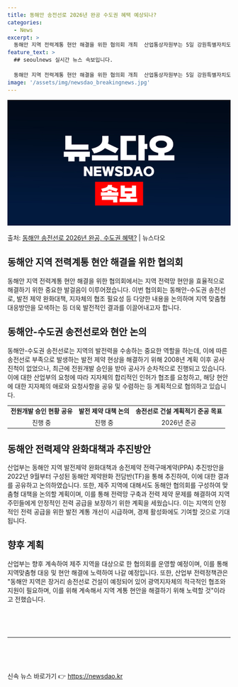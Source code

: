 ```yaml
---
title: 동해안 송전선로 2026년 완공 수도권 혜택 예상되나?
categories:
  - News
excerpt: >
  동해안 지역 전력계통 현안 해결을 위한 협의회 개최  산업통상자원부는 5일 강원특별자치도, 경상북도, 한국전…
feature_text: >
  ## seoulnews 실시간 뉴스 속보입니다.

  동해안 지역 전력계통 현안 해결을 위한 협의회 개최  산업통상자원부는 5일 강원특별자치도, 경상북도, 한국전…
image: '/assets/img/newsdao_breakingnews.jpg'
---
```


![뉴스다오 속보](/assets/img/newsdao_breakingnews.jpg)

<p>출처: <a href="https://newsdao.kr/4635" rel="dofollow">동해안 송전선로 2026년 완공, 수도권 혜택?</a> | 뉴스다오</p>

<h2 data-ke-size="size26">동해안 지역 전력계통 현안 해결을 위한 협의회</h2>
<p data-ke-size="size16">동해안 지역 전력계통 현안 해결을 위한 협의회에서는 지역 전력망 현안을 효율적으로 해결하기 위한 중요한 발걸음이 이루어졌습니다. 이번 협의회는 동해안-수도권 송전선로, 발전 제약 완화대책, 지자체의 협조 필요성 등 다양한 내용을 논의하며 지역 맞춤형 대응방안을 모색하는 등 더욱 발전적인 결과를 이끌어내고자 합니다.</p>

<h2 data-ke-size="size26">동해안-수도권 송전선로와 현안 논의</h2>
<p data-ke-size="size16">동해안-수도권 송전선로는 지역의 발전력을 수송하는 중요한 역할을 하는데, 이에 따른 송전선로 부족으로 발생하는 발전 제약 현상을 해결하기 위해 2008년 계획 이후 공사 진척이 없었으나, 최근에 전원개발 승인을 받아 공사가 순차적으로 진행되고 있습니다. 이에 대한 산업부의 요청에 따라 지자체의 합리적인 인허가 협조를 요청하고, 해당 현안에 대한 지자체의 애로와 요청사항을 공유 및 수렴하는 등 계획적으로 협의하고 있습니다.</p>
<table>
	<tr>
		<td style="text-align: center; height: 17px;"><b>전원개발 승인 현황 공유</b></td>
		<td style="text-align: center; height: 17px;"><b>발전 제약 대책 논의</b></td>
		<td style="text-align: center; height: 17px;"><b>송전선로 건설 계획적기 준공 목표</b></td>
	</tr>
	<tr>
		<td style="text-align: center;">진행 중</td>
		<td style="text-align: center;">진행 중</td>
		<td style="text-align: center;">2026년 준공</td>
	</tr>
</table>

<h2 data-ke-size="size26">동해안 전력제약 완화대책과 추진방안</h2>
<p data-ke-size="size16">산업부는 동해안 지역 발전제약 완화대책과 송전제약 전력구매계약(PPA) 추진방안을 2022년 9월부터 구성된 동해안 제약완화 전담반(TF)을 통해 추진하여, 이에 대한 결과를 공유하고 논의하였습니다. 또한, 제주 지역에 대해서도 동해안 협의회를 구성하여 맞춤형 대책을 논의할 계획이며, 이를 통해 전력망 구축과 전력 제약 문제를 해결하여 지역 주민들에게 안정적인 전력 공급을 보장하기 위한 계획을 세웠습니다. 이는 지역의 안정적인 전력 공급을 위한 발전 계통 개선이 시급하며, 경제 활성화에도 기여할 것으로 기대됩니다.</p>

<h2 data-ke-size="size26">향후 계획</h2>
<p data-ke-size="size16">산업부는 향후 계속하여 제주 지역을 대상으로 한 협의회를 운영할 예정이며, 이를 통해 지역맞춤형 대응 및 현안 해결에 노력하여 나갈 예정입니다. 또한, 산업부 전력정책관은 "동해안 지역은 장거리 송전선로 건설이 예정되어 있어 광역지자체의 적극적인 협조와 지원이 필요하며, 이를 위해 계속해서 지역 계통 현안을 해결하기 위해 노력할 것"이라고 전했습니다.</p>

<p data-ke-size="size16">&nbsp;</p>
<p data-ke-size="size16">&nbsp;</p>

<hr>

<p data-ke-size="size16">&nbsp;</p>
<p data-ke-size="size16">&nbsp;</p> 

신속 뉴스 바로가기 👉 <a href="https://newsdao.kr" rel="dofollow">https://newsdao.kr</a>



